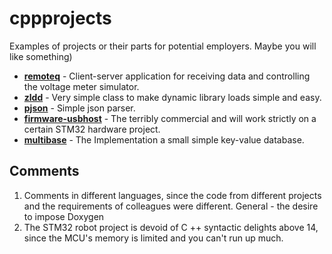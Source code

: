 # cppprojects
Examples of projects or their parts for potential employers. Maybe you will like something)

- [**remoteq**](./remoteq/README.md) - Client-server application for receiving data and controlling the voltage meter simulator.
- [**zldd**](./zldd/readme.md) - Very simple class to make dynamic library loads simple and easy.
- [**pjson**](./pjson/readme.md) - Simple json parser.
- [**firmware-usbhost**](./firmware-usbhost/readme.md) - The terribly commercial and will work strictly on a certain STM32 hardware project.
- [**multibase**](./multibase/readme.md) - The Implementation a small simple key-value database. 

## Comments

1. Comments in different languages, since the code from different projects and the requirements of colleagues were different. General - the desire to impose Doxygen
2. The STM32 robot project is devoid of C ++ syntactic delights above 14, since the MCU's memory is limited and you can't run up much.
